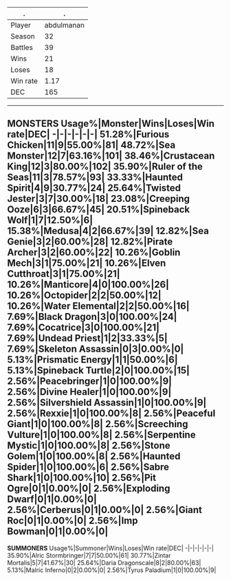 .|.
-|-
Player|abdulmanan
Season|32
Battles|39
Wins|21
Loses|18
Win rate|1.17
DEC|165
---
**MONSTERS**
Usage%|Monster|Wins|Loses|Win rate|DEC|
-|-|-|-|-|-|
51.28%|Furious Chicken|11|9|55.00%|81|
48.72%|Sea Monster|12|7|63.16%|101|
38.46%|Crustacean King|12|3|80.00%|102|
35.90%|Ruler of the Seas|11|3|78.57%|93|
33.33%|Haunted Spirit|4|9|30.77%|24|
25.64%|Twisted Jester|3|7|30.00%|18|
23.08%|Creeping Ooze|6|3|66.67%|45|
20.51%|Spineback Wolf|1|7|12.50%|6|
15.38%|Medusa|4|2|66.67%|39|
12.82%|Sea Genie|3|2|60.00%|28|
12.82%|Pirate Archer|3|2|60.00%|22|
10.26%|Goblin Mech|3|1|75.00%|21|
10.26%|Elven Cutthroat|3|1|75.00%|21|
10.26%|Manticore|4|0|100.00%|26|
10.26%|Octopider|2|2|50.00%|12|
10.26%|Water Elemental|2|2|50.00%|16|
7.69%|Black Dragon|3|0|100.00%|24|
7.69%|Cocatrice|3|0|100.00%|21|
7.69%|Undead Priest|1|2|33.33%|5|
7.69%|Skeleton Assassin|0|3|0.00%|0|
5.13%|Prismatic Energy|1|1|50.00%|6|
5.13%|Spineback Turtle|2|0|100.00%|15|
2.56%|Peacebringer|1|0|100.00%|9|
2.56%|Divine Healer|1|0|100.00%|9|
2.56%|Silvershield Assassin|1|0|100.00%|9|
2.56%|Rexxie|1|0|100.00%|8|
2.56%|Peaceful Giant|1|0|100.00%|8|
2.56%|Screeching Vulture|1|0|100.00%|8|
2.56%|Serpentine Mystic|1|0|100.00%|8|
2.56%|Stone Golem|1|0|100.00%|8|
2.56%|Haunted Spider|1|0|100.00%|6|
2.56%|Sabre Shark|1|0|100.00%|10|
2.56%|Pit Ogre|0|1|0.00%|0|
2.56%|Exploding Dwarf|0|1|0.00%|0|
2.56%|Cerberus|0|1|0.00%|0|
2.56%|Giant Roc|0|1|0.00%|0|
2.56%|Imp Bowman|0|1|0.00%|0|
---
**SUMMONERS**
Usage%|Summoner|Wins|Loses|Win rate|DEC|
-|-|-|-|-|-|
35.90%|Alric Stormbringer|7|7|50.00%|61|
30.77%|Zintar Mortalis|5|7|41.67%|30|
25.64%|Daria Dragonscale|8|2|80.00%|63|
5.13%|Malric Inferno|0|2|0.00%|0|
2.56%|Tyrus Paladium|1|0|100.00%|9|

